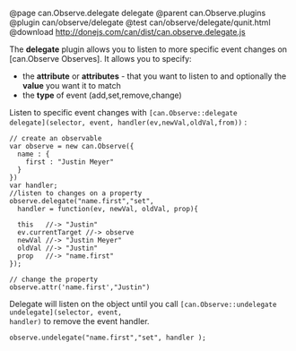 @page can.Observe.delegate delegate
@parent can.Observe.plugins
@plugin can/observe/delegate
@test can/observe/delegate/qunit.html
@download http://donejs.com/can/dist/can.observe.delegate.js

The __delegate__ plugin allows you to listen to more specific event changes on 
[can.Observe Observes].  It allows you to specify:

 - the __attribute__ or __attributes__ - that you want to listen to and optionally the __value__ you want it to match
 - the __type__ of event (add,set,remove,change)

Listen to specific event changes with 
<code>[can.Observe::delegate delegate]\(selector, event, handler(ev,newVal,oldVal,from)\)</code> :


	// create an observable
	var observe = new can.Observe({
      name : {
        first : "Justin Meyer"
      }
    })
  	var handler;
    //listen to changes on a property
    observe.delegate("name.first","set", 
      handler = function(ev, newVal, oldVal, prop){
      
      this   //-> "Justin"
      ev.currentTarget //-> observe
      newVal //-> "Justin Meyer"
      oldVal //-> "Justin"
      prop   //-> "name.first"
    });
 
    // change the property
    observe.attr('name.first',"Justin")

Delegate will listen on the object until you 
call <code>[can.Observe::undelegate undelegate]\(selector, event, handler\)</code> to remove the event handler.

	observe.undelegate("name.first","set", handler );
 

